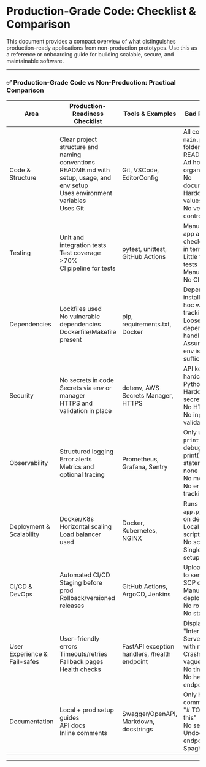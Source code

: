 # Production-Grade Code: Checklist & Comparison

This document provides a compact overview of what distinguishes production-ready applications from non-production prototypes. Use this as a reference or onboarding guide for building scalable, secure, and maintainable software.

---

### ✅ Production-Grade Code vs Non-Production: Practical Comparison

| Area                     | Production-Readiness Checklist | Tools & Examples | Bad Practices |
|--------------------------|-------------------------------|------------------|----------------|
| Code & Structure         | Clear project structure and naming conventions<br>README.md with setup, usage, and env setup<br>Uses environment variables<br>Uses Git | Git, VSCode, EditorConfig | All code in `main.py`, no folders, no README<br>Ad hoc file organization<br>No documentation<br>Hardcoded values<br>No version control |
| Testing                  | Unit and integration tests<br>Test coverage >70%<br>CI pipeline for tests | pytest, unittest, GitHub Actions | Manually runs app and checks output in terminal<br>Little to no tests<br>Manual testing<br>No CI setup |
| Dependencies             | Lockfiles used<br>No vulnerable dependencies<br>Dockerfile/Makefile present | pip, requirements.txt, Docker | Dependencies installed ad hoc with no tracking<br>Loose dependency handling<br>Assumes local env is sufficient |
| Security                 | No secrets in code<br>Secrets via env or manager<br>HTTPS and validation in place | dotenv, AWS Secrets Manager, HTTPS | API keys hardcoded in Python scripts<br>Hardcoded secrets<br>No HTTPS<br>No input validation |
| Observability            | Structured logging<br>Error alerts<br>Metrics and optional tracing | Prometheus, Grafana, Sentry | Only uses `print()` for debugging<br>print() statements or none<br>No metrics<br>No error tracking |
| Deployment & Scalability | Docker/K8s<br>Horizontal scaling<br>Load balancer used | Docker, Kubernetes, NGINX | Runs `python app.py` directly on dev laptop<br>Local-only scripts<br>No scaling<br>Single-server setup |
| CI/CD & DevOps           | Automated CI/CD<br>Staging before prod<br>Rollback/versioned releases | GitHub Actions, ArgoCD, Jenkins | Uploads files to server via SCP or FTP<br>Manual deployment<br>No rollback<br>No staging |
| User Experience & Fail-safes | User-friendly errors<br>Timeouts/retries<br>Fallback pages<br>Health checks | FastAPI exception handlers, /health endpoint | Displays "Internal Server Error" with no context<br>Crashes or vague errors<br>No timeouts<br>No health endpoints |
| Documentation            | Local + prod setup guides<br>API docs<br>Inline comments | Swagger/OpenAPI, Markdown, docstrings | Only has code comments like "# TODO fix this"<br>No setup guide<br>Undocumented endpoints<br>Spaghetti code |
---
